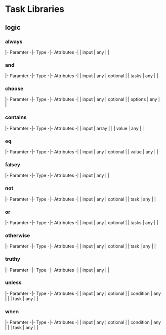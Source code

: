 # Task Libraries
## logic
### always
|- Paramter -|- Type -|- Attributes -|
|  input     | any |  |
### and
|- Paramter -|- Type -|- Attributes -|
|  input     | any | optional |
|  tasks  | any |  |
### choose
|- Paramter -|- Type -|- Attributes -|
|  input     | any | optional |
|  options  | any |  |
### contains
|- Paramter -|- Type -|- Attributes -|
|  input     | array |  |
|  value  | any |  |
### eq
|- Paramter -|- Type -|- Attributes -|
|  input     | any | optional |
|  value  | any |  |
### falsey
|- Paramter -|- Type -|- Attributes -|
|  input     | any |  |
### not
|- Paramter -|- Type -|- Attributes -|
|  input     | any | optional |
|  task  | any |  |
### or
|- Paramter -|- Type -|- Attributes -|
|  input     | any | optional |
|  tasks  | any |  |
### otherwise
|- Paramter -|- Type -|- Attributes -|
|  input     | any | optional |
|  task  | any |  |
### truthy
|- Paramter -|- Type -|- Attributes -|
|  input     | any |  |
### unless
|- Paramter -|- Type -|- Attributes -|
|  input     | any | optional |
|  condition  | any |  |
|  task  | any |  |
### when
|- Paramter -|- Type -|- Attributes -|
|  input     | any | optional |
|  condition  | any |  |
|  task  | any |  |
